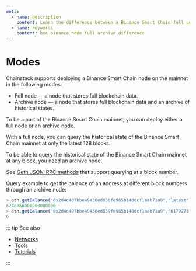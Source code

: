 ```yaml
---
meta:
  - name: description
    content: Learn the difference between a Binance Smart Chain full node and an archive node. Run sample commands to see the difference.
  - name: keywords
    content: bsc binance node full archive difference
---
```


# Modes

Chainstack supports deploying a Binance Smart Chain node on the mainnet in the following modes:

* Full node — a node that stores full blockchain data.
* Archive node — a node that stores full blockchain data and an archive of historical states.

To be a part of the Binance Smart Chain mainnet, you can deploy either a full node or an archive node.

With a full node, you can query the historical state of the Binance Smart Chain mainnet at only the latest 128 blocks.

To be able to query the historical state of the Binance Smart Chain mainnet at any block, you need an archive node.

See [Geth JSON-RPC methods](https://github.com/ethereum/wiki/wiki/JSON-RPC#the-default-block-parameter) that support querying at a block number.

Query example to get the balance of an address at different block numbers through an archive node:

``` js
> eth.getBalance("0x2d4c407bbe49438ed859fe965b140dcf1aab71a9","latest")
6248866000000000000
> eth.getBalance("0x2d4c407bbe49438ed859fe965b140dcf1aab71a9","6179273")
0
```

::: tip See also

* [Networks](/operations/bsc/networks)
* [Tools](/operations/bsc/tools)
* [Tutorials](/tutorials/bsc/)

:::

